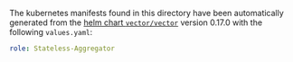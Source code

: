 The kubernetes manifests found in this directory have been automatically generated
from the [helm chart `vector/vector`](https://github.com/vectordotdev/helm-charts/tree/master/charts/vector)
version 0.17.0 with the following `values.yaml`:

```yaml
role: Stateless-Aggregator
```
